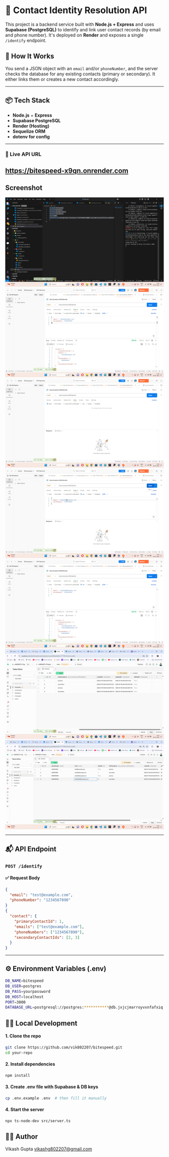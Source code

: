 # 🧠 Contact Identity Resolution API

This project is a backend service built with **Node.js + Express** and uses **Supabase (PostgreSQL)** to identify and link user contact records (by email and phone number). It's deployed on **Render** and exposes a single `/identify` endpoint.

## 🧪 How It Works

You send a JSON object with an `email` and/or `phoneNumber`, and the server checks the database for any existing contacts (primary or secondary). It either links them or creates a new contact accordingly.

---

## 📦 Tech Stack

- **Node.js** + **Express**
- **Supabase PostgreSQL**
- **Render (Hosting)**
- **Sequelize ORM**
- **dotenv for config**
---

###  🔗 Live API URL
   https://bitespeed-x9qn.onrender.com
---

## Screenshot
![Alt text](https://github.com/vik802207/bitespeed/blob/main/img/Screenshot%20(735).png?raw=true)
![Alt text](https://github.com/vik802207/bitespeed/blob/main/img/Screenshot%20(736).png?raw=true)
![Alt text](https://github.com/vik802207/bitespeed/blob/main/img/Screenshot%20(737).png?raw=true)
![Alt text](https://github.com/vik802207/bitespeed/blob/main/img/Screenshot%20(738).png?raw=true)
![Alt text](https://github.com/vik802207/bitespeed/blob/main/img/Screenshot%20(739).png?raw=true)
![Alt text](https://github.com/vik802207/bitespeed/blob/main/img/Screenshot%20(740).png?raw=true)
![Alt text](https://github.com/vik802207/bitespeed/blob/main/img/Screenshot%20(741).png?raw=true)




---

## 📬 API Endpoint

### `POST /identify`

#### ✅ Request Body

```json
{
  "email": "test@example.com",
  "phoneNumber": "1234567890"
}
{
  "contact": {
    "primaryContactId": 1,
    "emails": ["test@example.com"],
    "phoneNumbers": ["1234567890"],
    "secondaryContactIds": [2, 3]
  }
}
```
---
## ⚙️ Environment Variables (.env)
```bash
DB_NAME=bitespeed
DB_USER=postgres
DB_PASS=yourpassword
DB_HOST=localhost
PORT=3000
DATABASE_URL=postgresql://postgres:***********@db.jxjcjmarroyvxnfafxiq.supabase.co:5432/postgres
```
## 🧑‍💻 Local Development
#### 1. Clone the repo
``` bash
git clone https://github.com/vik802207/bitespeed.git
cd your-repo
```
#### 2. Install dependencies
```bash
npm install
```
#### 3. Create .env file with Supabase & DB keys
```bash
cp .env.example .env  # then fill it manually
```
#### 4. Start the server
```bash
npx ts-node-dev src/server.ts
```
## 🙋‍♂️ Author
Vikash Gupta
vikashg802207@gmail.com


